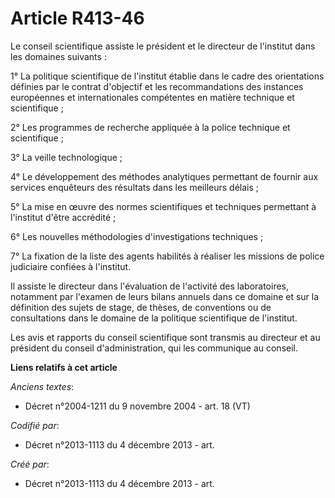 # Article R413-46

Le conseil scientifique assiste le président et le directeur de l'institut dans les domaines suivants :

1° La politique scientifique de l'institut établie dans le cadre des orientations définies par le contrat d'objectif et les
recommandations des instances européennes et internationales compétentes en matière technique et scientifique ;

2° Les programmes de recherche appliquée à la police technique et scientifique ;

3° La veille technologique ;

4° Le développement des méthodes analytiques permettant de fournir aux services enquêteurs des résultats dans les meilleurs
délais ;

5° La mise en œuvre des normes scientifiques et techniques permettant à l'institut d'être accrédité ;

6° Les nouvelles méthodologies d'investigations techniques ;

7° La fixation de la liste des agents habilités à réaliser les missions de police judiciaire confiées à l'institut.

Il assiste le directeur dans l'évaluation de l'activité des laboratoires, notamment par l'examen de leurs bilans annuels dans
ce domaine et sur la définition des sujets de stage, de thèses, de conventions ou de consultations dans le domaine de la
politique scientifique de l'institut.

Les avis et rapports du conseil scientifique sont transmis au directeur et au président du conseil d'administration, qui les
communique au conseil.

**Liens relatifs à cet article**

_Anciens textes_:

  - Décret n°2004-1211 du 9 novembre 2004 - art. 18 (VT)

_Codifié par_:

  - Décret n°2013-1113 du 4 décembre 2013 - art.

_Créé par_:

  - Décret n°2013-1113 du 4 décembre 2013 - art.
